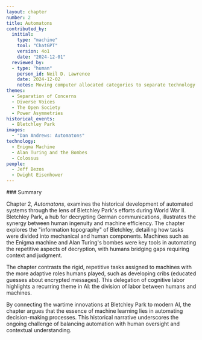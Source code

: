 ```yaml
---
layout: chapter
number: 2
title: Automatons
contributed_by:
  initial:
    type: "machine"
    tool: "ChatGPT"
    version: 4o1
    date: "2024-12-01"
  reviewed_by:
  - type: "human"
    person_id: Neil D. Lawrence
    date: 2024-12-02
    notes: Moving computer allocated categories to separate technology and media and to merge reflections.
themes:
  - Separation of Concerns
  - Diverse Voices
  - The Open Society
  - Power Asymmetries
historical_events:
  - Bletchley Park
images:
  - "Dan Andrews: Automatons"
technology:
  - Enigma Machine
  - Alan Turing and the Bombes
  - Colossus
people:
  - Jeff Bezos
  - Dwight Eisenhower
---
```


<div class="machine-commentary" markdown="1">
### Summary

Chapter 2, *Automatons*, examines the historical development of automated systems through the lens of Bletchley Park's efforts during World War II. Bletchley Park, a hub for decrypting German communications, illustrates the synergy between human ingenuity and machine efficiency. The chapter explores the "information topography" of Bletchley, detailing how tasks were divided into mechanical and human components. Machines such as the Enigma machine and Alan Turing's bombes were key tools in automating the repetitive aspects of decryption, with humans bridging gaps requiring context and judgment.

The chapter contrasts the rigid, repetitive tasks assigned to machines with the more adaptive roles humans played, such as developing cribs (educated guesses about encrypted messages). This delegation of cognitive labor highlights a recurring theme in AI: the division of labor between humans and machines.

By connecting the wartime innovations at Bletchley Park to modern AI, the chapter argues that the essence of machine learning lies in automating decision-making processes. This historical narrative underscores the ongoing challenge of balancing automation with human oversight and contextual understanding.
</div>
